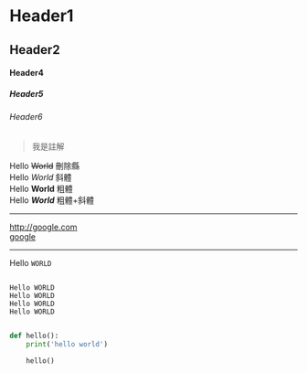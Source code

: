 # Header1
## Header2
#### Header4
##### Header5
###### Header6

> 我是註解


Hello ~~World~~     刪除縣  
Hello *World*       斜體  
Hello **World**     粗體   
Hello ***World***   粗體+斜體  

---

<http://google.com>  
[google](http://google.com)

---

Hello `WORLD`


```

Hello WORLD
Hello WORLD
Hello WORLD
Hello WORLD

```

```python

def hello():
    print('hello world')

    hello()

```